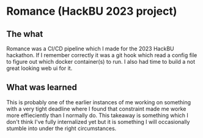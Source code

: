 # Romance (HackBU 2023 project) 

## The what

Romance was a CI/CD pipeline which I made for the 2023 HackBU hackathon.
If I remember correctly it was a git hook which read a config file to figure out which docker container(s) to run.
I also had time to build a not great looking web ui for it.

## What was learned

This is probably one of the earlier instances of me working on something with a very tight deadline where I found that constraint made me worke more effieciently than I normally do.
This takeaway is something which I don't think I've fully internalized yet but it is something I will occasionally stumble into under the right circumstances.
